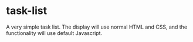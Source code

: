 # task-list
A very simple task list.
The display will use normal HTML and CSS, and the functionality will use default Javascript.
